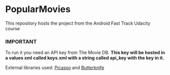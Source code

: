 # PopularMovies
This repository hosts the project from the Android Fast Track Udacity course
### **IMPORTANT**
To run it you need an API key from The Movie DB. 
**This key will be hosted in a values xml called keys.xml with a string called api_key with the key in it.**

External libraries used: [Picasso](http://square.github.io/picasso/) and [Butterknife](http://jakewharton.github.io/butterknife/)
